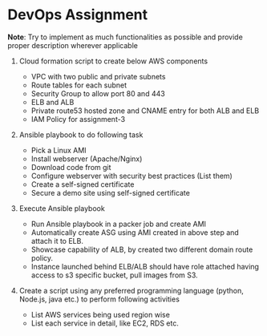 # DevOps Assignment

**Note**: Try to implement as much functionalities as possible and provide proper description wherever applicable

1. Cloud formation script to create below AWS components

    - VPC with two public and private subnets
    - Route tables for each subnet
    - Security Group to allow port 80 and 443
    - ELB and ALB
    - Private route53 hosted zone and CNAME entry for both ALB and ELB
    - IAM Policy for assignment-3

2. Ansible playbook to do following task

    - Pick a Linux AMI
    - Install webserver (Apache/Nginx)
    - Download code from git
    - Configure webserver with security best practices (List them)
    - Create a self-signed certificate
    - Secure a demo site using self-signed certificate

3. Execute Ansible playbook

    - Run Ansible playbook in a packer job and create AMI
    - Automatically create ASG using AMI created in above step and attach it to ELB.
    - Showcase capability of ALB, by created two different domain route policy.
    - Instance launched behind ELB/ALB should have role attached having access to s3 specific bucket, pull images from S3.

4. Create a script using any preferred programming language (python, Node.js, java etc.) to perform following activities

    - List AWS services being used region wise
    - List each service in detail, like EC2, RDS etc.
